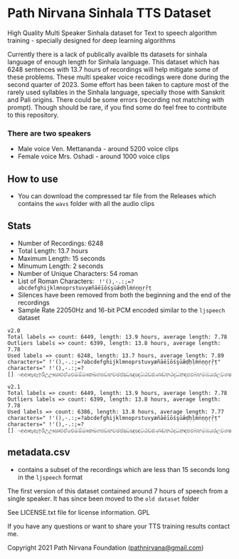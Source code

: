 # Path Nirvana Sinhala TTS Dataset
 
High Quality Multi Speaker Sinhala dataset for Text to speech algorithm training - specially designed for deep learning algorithms

Currently there is a lack of publically availble tts datasets for sinhala language of enough length for Sinhala language. This dataset which has 6248 sentences with 13.7 hours of recordings will help mitigate some of these problems. These multi speaker voice recodings were done during the second quarter of 2023. Some effort has been taken to capture most of the rarely used syllables in the Sinhala language, specially those with Sanskrit and Pali origins. There could be some errors (recording not matching with prompt). Though should be rare, if you find some do feel free to contribute to this repository.

### There are two speakers
- Male voice Ven. Mettananda - around 5200 voice clips
- Female voice Mrs. Oshadi - around 1000 voice clips

## How to use
- You can download the compressed tar file from the Releases which contains the `wavs` folder with all the audio clips

## Stats
- Number of Recordings: 6248
- Total Length: 13.7 hours
- Maximum Length: 15 seconds
- Minumum Length: 2 seconds
- Number of Unique Characters: 54 roman
- List of Roman Characters: ` !'(),-.:;=?abcdefghijklmnoprstuvyæñāēīōśşūǣḍḥḷṁṅṇṉṛṝṭ`
- Silences have been removed from both the beginning and the end of the recordings
- Sample Rate 22050Hz and 16-bit PCM encoded similar to the `ljspeech` dataset


```
v2.0
Total labels => count: 6449, length: 13.9 hours, average length: 7.78
Outliers labels => count: 6399, length: 13.8 hours, average length: 7.78
Used labels => count: 6248, length: 13.7 hours, average length: 7.89
characters=" !'(),-.:;=?abcdefghijklmnoprstuvyæñāēīōśşūǣḍḥḷṁṅṇṉṛṝṭ"
characters=" !'(),-.:;=?[]ංඃඅආඇඈඉඊඋඌඍඑඒඓඔඕඖකඛගඝඞඟචඡජඣඤඥටඨඩඪණඬතථදධනඳපඵබභමඹයරලවශෂසහළෆ්ාැෑිීුූෘෙේෛොෝෞෲ‍‘’“”"

v2.1
Total labels => count: 6449, length: 13.9 hours, average length: 7.78
Outliers labels => count: 6399, length: 13.8 hours, average length: 7.78
Used labels => count: 6386, length: 13.8 hours, average length: 7.77
characters=" !'(),-.:;=?abcdefghijklmnoprstuvyæñāēīōśşūǣḍḥḷṁṅṇṉṛṝṭ"
characters=" !'(),-.:;=?[]ංඃඅආඇඈඉඊඋඌඍඑඒඓඔඕඖකඛගඝඞඟචඡජඣඤඥටඨඩඪණඬතථදධනඳපඵබභමඹයරලවශෂසහළෆ්ාැෑිීුූෘෙේෛොෝෞෲ‍‘’“”"
```

## metadata.csv
- contains a subset of the recordings which are less than 15 seconds long in the `ljspeech` format

The first version of this dataset contained around 7 hours of speech from a single speaker. It has since been moved to the `old dataset` folder

See LICENSE.txt file for license information. GPL

If you have any questions or want to share your TTS training results contact me.

Copyright 2021 Path Nirvana Foundation (pathnirvana@gmail.com)
